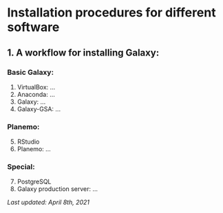 # Installation procedures for different software

## 1. A workflow for installing Galaxy:
### Basic Galaxy:
1. VirtualBox: ...
2. Anaconda: ...
3. Galaxy: ...
4. Galaxy-GSA: ...
### Planemo:
5. RStudio
6. Planemo: ...
### Special:
7. PostgreSQL
8. Galaxy production server: ...

*Last updated: April 8th, 2021*
